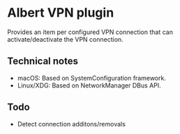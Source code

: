 # Albert VPN plugin

Provides an item per configured VPN connection that can activate/deactivate the VPN connection.

## Technical notes

- macOS: Based on SystemConfiguration framework.
- Linux/XDG: Based on NetworkManager DBus API.

## Todo

- Detect connection additons/removals
